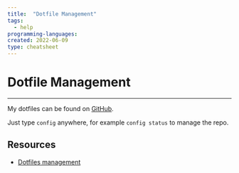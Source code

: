 ```yaml
---
title:  "Dotfile Management"
tags:
  - help
programming-languages:
created: 2022-06-09
type: cheatsheet
---
```

# Dotfile Management
---
My dotfiles can be found on [GitHub](https://github.com/pietraferreira/dotfiles).

Just type `config` anywhere, for example `config status` to manage the repo.

## Resources
* [Dotfiles management](https://www.ackama.com/what-we-think/the-best-way-to-store-your-dotfiles-a-bare-git-repository-explained/)